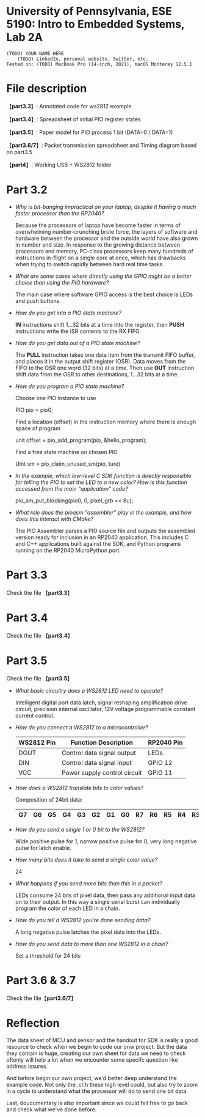 # University of Pennsylvania, ESE 5190: Intro to Embedded Systems, Lab 2A

    (TODO) YOUR NAME HERE
        (TODO) LinkedIn, personal website, twitter, etc.
    Tested on: (TODO) MacBook Pro (14-inch, 2021), macOS Monterey 12.5.1

# File description

【**part3.3**】: Annotated code for ws2812 example

【**part3.4**】: Spreadsheet of initial PIO register states

【**part3.5**】: Paper model for PIO process 1 bit (DATA=0 / DATA=1)

【**part3.6/7**】: Packet transmission spreadsheet and Timing diagram based on part3.5

【**part4**】: Working USB + WS2812 folder

# Part 3.2

- *Why is bit-banging impractical on your laptop, despite it having a much faster processor than the RP2040?*

    Because the processors of laptop have become faster in terms of overwhelming number-crunching brute force, the layers of        software and hardware between the processor and the outside world have also grown in number and size. In response to the growing distance between processors and memory, PC-class processors keep many hundreds of instructions in-flight on a single core at once, which has drawbacks when trying to switch rapidly between hard real time tasks.

- *What are some cases where directly using the GPIO might be a better choice than using the PIO hardware?*

    The main case where software GPIO access is the best choice is LEDs and push buttons.

- *How do you get into a PIO state machine?*

    **IN** instructions shift 1…32 bits at a time into the register, then **PUSH** instructions write the ISR contents to the RX FIFO.

- *How do you get data out of a PIO state machine?*

    The **PULL** instruction takes one data item from the transmit FIFO buffer, and places it in the output shift register (OSR). Data moves from the FIFO to the OSR one word (32 bits) at a time. Then use **OUT** instruction shift data from the OSR to other destinations, 1…32 bits at a time.

- *How do you program a PIO state machine?*

    Choose one PIO instance to use

    PIO pio = pio0;

    Find a location (offset) in the instruction memory where there is enough space of program

    unit offset = pio_add_program(pio, &hello_program);

    Find a free state machine on chosen PIO

    Uint sm = pio_claim_unused_sm(pio, ture)
 
- *In the example, which low-level C SDK function is directly responsible for telling the PIO to set the LED to a new color? How is this function accessed from the main “application” code?*

    pio_sm_put_blocking(pio0, 0, pixel_grb << 8u);

- *What role does the pioasm “assembler” play in the example, and how does this interact with CMake?*

    The PIO Assembler parses a PIO source file and outputs the assembled version ready for inclusion in an RP2040 application. This includes C and C++ applications built against the SDK, and Python programs running on the RP2040 MicroPython port.

# Part 3.3

Check the file 【**part3.3**】

# Part 3.4

Check the file 【**part3.4**】

# Part 3.5

Check the file 【**part3.5**】

- *What basic circuitry does a WS2812 LED need to operate?*

    Intelligent digital port data latch, signal reshaping amplification drive circuit, precision internal oscillator, 12V voltage programmable constant current control.

- *How do you connect a WS2812 to a microcontroller?*

    | WS2812 Pin | Function Description | RP2040 Pin |
    | ---------- | -------------------- | ---------- |
    | DOUT | Control data signal output | LEDs |
    | DIN | Control data signal input | GPIO 12 |
    | VCC | Power supply control circuit | GPIO 11 |

- *How does a WS2812  translate bits to color values?*

    Composition of 24bit data:

    |G7|G6|G5|G4|G3|G2|G1|G0|R7|R6|R5|R4|R3|R2|R1|R0|B7|B6|B5|B4|B3|B2|B1|B0|
    |--|--|--|--|--|--|--|--|--|--|--|--|--|--|--|--|--|--|--|--|--|--|--|--|

- *How do you send a single 1 or 0 bit to the WS2812?*

    Wide positive pulse for 1, narrow positive pulse for 0, very long negative pulse for latch enable.

- *How many bits does it take to send a single color value?*

    24

- *What happens if you send more bits than this in a packet?*

    LEDs consume 24 bits of pixel data, then pass any additional input data on to their output. In this way a single serial burst can individually program the color of each LED in a chain.

- *How do you tell a WS2812 you’re done sending data?*

    A long negative pulse latches the pixel data into the LEDs.

- *How do you send data to more than one WS2812 in a chain?*
    
    Set a threshold for 24 bits

# Part 3.6 & 3.7

Check the file【**part3.6/7**】 

# Reflection

The data sheet of MCU and sensor and the handout for SDK is really a good resource to check when we begin to code our onw project. But the data they contain is huge, creating our own sheet for data we need to check oftenly will help a lot when we encounter some specifc question like address issures.

And before begin our own project, we'd better deep understand the example code. Not only the .c/.h these high level could, but also try to zoom in a cycle to understand what the processor will do to send one bit data.

Last, doucumentary is also important since we could fell free to go back and check what we've done before.
